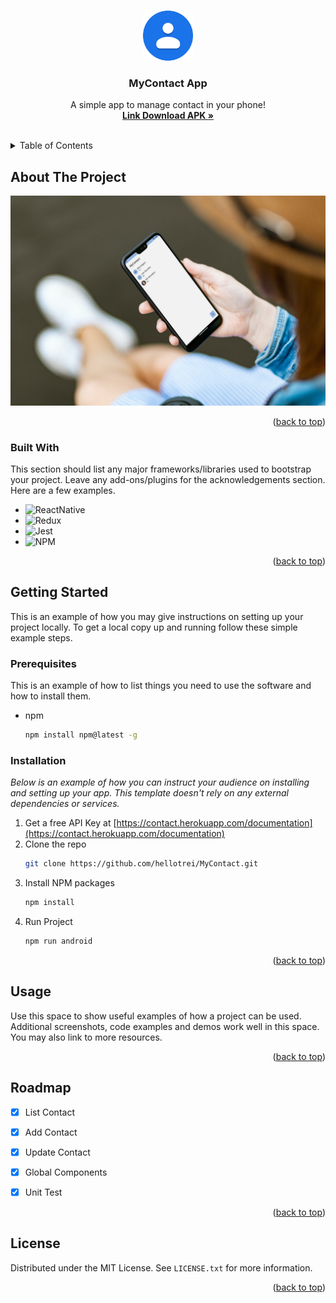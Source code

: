 <a name="readme-top"></a>

<!-- PROJECT LOGO -->
<br />
<div align="center">
  <a href="https://github.com/hellotrei">
    <img src="images/contacts.png" alt="Logo" width="80" height="80">
  </a>

  <h3 align="center">MyContact App</h3>

  <p align="center">
    A simple app to manage contact in your phone!
    <br />
    <a href="https://drive.google.com/file/d/1ckL1V-azVl9qOHdIlRwA8ZvuHDcWGliE/view?usp=sharing"><strong>Link Download APK »</strong></a>
    <br />
    <br />
  </p>
</div>



<!-- TABLE OF CONTENTS -->
<details>
  <summary>Table of Contents</summary>
  <ol>
    <li>
      <a href="#about-the-project">About The Project</a>
      <ul>
        <li><a href="#built-with">Built With</a></li>
      </ul>
    </li>
    <li>
      <a href="#getting-started">Getting Started</a>
      <ul>
        <li><a href="#prerequisites">Prerequisites</a></li>
        <li><a href="#installation">Installation</a></li>
      </ul>
    </li>
    <li><a href="#usage">Usage</a></li>
    <li><a href="#roadmap">Roadmap</a></li>
    <li><a href="#license">License</a></li>
  </ol>
</details>



<!-- ABOUT THE PROJECT -->
## About The Project

[![Product Name Screen Shot][product-screenshot]](https://github.com/hellotrei)


<p align="right">(<a href="#readme-top">back to top</a>)</p>



### Built With

This section should list any major frameworks/libraries used to bootstrap your project. Leave any add-ons/plugins for the acknowledgements section. Here are a few examples.

* ![ReactNative]
* ![Redux]
* ![Jest]
* ![NPM]

<p align="right">(<a href="#readme-top">back to top</a>)</p>



<!-- GETTING STARTED -->
## Getting Started

This is an example of how you may give instructions on setting up your project locally.
To get a local copy up and running follow these simple example steps.

### Prerequisites

This is an example of how to list things you need to use the software and how to install them.
* npm
  ```sh
  npm install npm@latest -g
  ```

### Installation

_Below is an example of how you can instruct your audience on installing and setting up your app. This template doesn't rely on any external dependencies or services._

1. Get a free API Key at [https://contact.herokuapp.com/documentation](https://contact.herokuapp.com/documentation)
2. Clone the repo
   ```sh
   git clone https://github.com/hellotrei/MyContact.git
   ```
3. Install NPM packages
   ```sh
   npm install
   ```
4. Run Project
   ```sh
   npm run android
   ```

<p align="right">(<a href="#readme-top">back to top</a>)</p>



<!-- USAGE EXAMPLES -->
## Usage

Use this space to show useful examples of how a project can be used. Additional screenshots, code examples and demos work well in this space. You may also link to more resources.


<p align="right">(<a href="#readme-top">back to top</a>)</p>



<!-- ROADMAP -->
## Roadmap

- [x] List Contact
- [x] Add Contact
- [x] Update Contact
- [x] Global Components
- [x] Unit Test


<p align="right">(<a href="#readme-top">back to top</a>)</p>


<!-- LICENSE -->
## License

Distributed under the MIT License. See `LICENSE.txt` for more information.

<p align="right">(<a href="#readme-top">back to top</a>)</p>



<!-- MARKDOWN LINKS & IMAGES -->
<!-- https://www.markdownguide.org/basic-syntax/#reference-style-links -->
[product-screenshot]: images/screenshot.jpg
[NPM]: https://img.shields.io/badge/NPM-%23CB3837.svg?style=for-the-badge&logo=npm&logoColor=white
[ReactNative]: https://img.shields.io/badge/react_native-%2320232a.svg?style=for-the-badge&logo=react&logoColor=%2361DAFB
[Redux]: https://img.shields.io/badge/redux-%23593d88.svg?style=for-the-badge&logo=redux&logoColor=white
[Jest]: https://img.shields.io/badge/-jest-%23C21325?style=for-the-badge&logo=jest&logoColor=white

